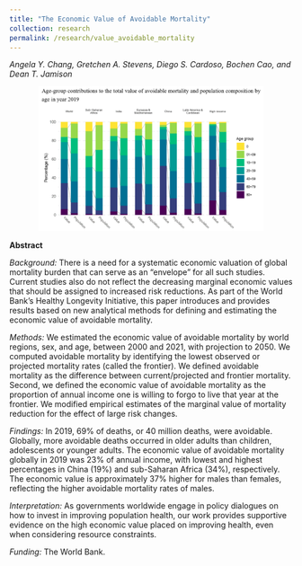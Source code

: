 ```yaml
---
title: "The Economic Value of Avoidable Mortality"
collection: research
permalink: /research/value_avoidable_mortality
---
```


_Angela Y. Chang, Gretchen A. Stevens, Diego S. Cardoso, Bochen Cao, and Dean T. Jamison_

<center>
  <img src="/images/evam_value_contributions.png" width="400"/>
</center>

**Abstract**

*Background:* There is a need for a systematic economic valuation of global mortality burden that can serve as an “envelope” for all such studies. Current studies also do not reflect the decreasing marginal economic values that should be assigned to increased risk reductions. As part of the World Bank’s Healthy Longevity Initiative, this paper introduces and provides results based on new analytical methods for defining and estimating the economic value of avoidable mortality. 

*Methods:* We estimated the economic value of avoidable mortality by world regions, sex, and age, between 2000 and 2021, with projection to 2050. We computed avoidable mortality by identifying the lowest observed or projected mortality rates (called the frontier). We defined avoidable mortality as the difference between current/projected and frontier mortality. Second, we defined the economic value of avoidable mortality as the proportion of annual income one is willing to forgo to live that year at the frontier. We modified empirical estimates of the marginal value of mortality reduction for the effect of large risk changes. 

*Findings:* In 2019, 69% of deaths, or 40 million deaths, were avoidable. Globally, more avoidable deaths occurred in older adults than children, adolescents or younger adults. The economic value of avoidable mortality globally in 2019 was 23% of annual income, with lowest and highest percentages in China (19%) and sub-Saharan Africa (34%), respectively. The economic value is approximately 37% higher for males than females, reflecting the higher avoidable mortality rates of males. 

*Interpretation:* As governments worldwide engage in policy dialogues on how to invest in improving population health, our work provides supportive evidence on the high economic value placed on improving health, even when considering resource constraints.

*Funding:* The World Bank.
